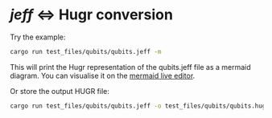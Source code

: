 # _jeff_ \<=> Hugr conversion

Try the example:

```bash
cargo run test_files/qubits/qubits.jeff -m
```

This will print the Hugr representation of the qubits.jeff file as a mermaid
diagram. You can visualise it on the
[mermaid live editor](https://mermaid.live).

Or store the output HUGR file:

```bash
cargo run test_files/qubits/qubits.jeff -o test_files/qubits/qubits.hugr
```
